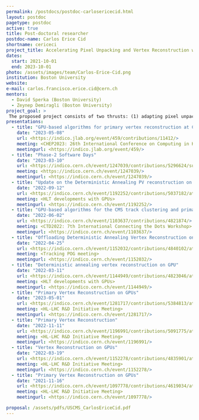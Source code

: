 ```yaml
---
permalink: /postdocs/postdoc-carlosericecid.html
layout: postdoc
pagetype: postdoc
active: true
title: Post-doctoral researcher
postdoc-name: Carlos Erice Cid
shortname: cericeci
project_title: Accelerating Pixel Unpacking and Vertex Reconstruction with GPUs
dates:
  start: 2021-10-01
  end: 2023-10-01
photo: /assets/images/team/Carlos-Erice-Cid.png
institution: Boston University
website:
e-mail: carlos.francisco.erice.cid@cern.ch
mentors:
  - David Sperka (Boston University)
  - Zeynep Demiragli (Boston University)	
project_goal: >
 The proposed project consists of two thrusts: (1) adapting pixel unpacking to execute on GPUs and (2) adapting the vertex reconstruction algorithm to execute on GPUs. These projects are synergistic and leverage existing expertise at Boston University in back-end readout electronics to expand the group's research program into the area of heterogeneous computing for the HL-LHC era. The pixel unpacking project will serve as an educational bridge project, and the vertex reconstruction effort will take advantage of the gained expertise to accelerate a resource-intensive portion of the HL-LHC reconstruction.
presentations:
  - title: "GPU-based algorithms for primary vertex reconstruction at CMS"
    date: "2023-05-08"
    url: <https://indico.jlab.org/event/459/contributions/11412/>
    meeting: <CHEP2023: 26th International Conference on Computing in High Energy Physics and Nuclear Physics>
    meetingurl: <https://indico.jlab.org/event/459/>
  - title: "Phase-2 Software Days"
    date: "2023-03-10"
    url: <https://indico.cern.ch/event/1247039/contributions/5296624/subcontributions/415811/attachments/2608553/4506209/PV_forPhase2Software.pdf>
    meeting: <https://indico.cern.ch/event/1247039/>
    meetingurl: <https://indico.cern.ch/event/1247039/>
  - title: "Update on the Deterministic Annealing PV reconstruction on GPU"
    date: "2022-09-12"
    url: <https://indico.cern.ch/event/1192252/contributions/5037182/attachments/2506691/4307241/HLT%20GPU%20Offline%20Primary%20Vertex%20for%20Heterogeneous%20Architectures.pdf>
    meeting: <HLT developments with GPUs>
    meetingurl: <https://indico.cern.ch/event/1192252/>
  - title: "GPU-based algorithms for the CMS track clustering and primary vertex reconstruction for the Run 3 and Phase II of the LHC"
    date: "2022-06-02"  
    url: <https://indico.cern.ch/event/1103637/contributions/4821874/>
    meeting: <CTD2022: 7th International Connecting the Dots Workshop>
    meetingurl: <https://indico.cern.ch/event/1103637/>
  - title: "Offloading Deterministic Annealing Vertex Reconstruction on GPUs"
    date: "2022-04-25"
    url: <https://indico.cern.ch/event/1152032/contributions/4840102/attachments/2430742/4162255/Primary_Vertexing_GPU_Tracking_POG_Presentation.pdf>
    meeting: <Tracking POG meeting>
    meetingurl: <https://indico.cern.ch/event/1152032/>
  - title: "Deterministic annealing vertex reconstruction on GPU"
    date: "2022-03-11"
    url: <https://indico.cern.ch/event/1144949/contributions/4823046/attachments/2425113/4151697/PV_Apr11_HLTGPUmeeting.pdf>
    meeting: <HLT developments with GPUs>
    meetingurl: <https://indico.cern.ch/event/1144949/>
  - title: "Primary Vertex Reconstruction on GPUs"
    date: "2023-05-01"
    url: <https://indico.cern.ch/event/1281717/contributions/5384813/attachments/2638589/4565671/PV_forRD_May.pdf>
    meeting: <HL-LHC R&D Initiative Meeting>
    meetingurl: <https://indico.cern.ch/event/1281717/>
  - title: "Primary Vertex Reconstruction"
    date: "2022-11-11"
    url: <https://indico.cern.ch/event/1196991/contributions/5091775/attachments/2526591/4345864/PV_forRD_Oct.pdf>
    meeting: <HL-LHC R&D Initiative Meeting>
    meetingurl: <https://indico.cern.ch/event/1196991/>
  - title: "Vertex Reconstruction on GPUs"
    date: "2022-03-19"
    url: <https://indico.cern.ch/event/1152278/contributions/4835901/attachments/2428318/4157635/PV_Apr19_PVGPU_PhaseIIR&D.pdf>
    meeting: <HL-LHC R&D Initiative Meeting>
    meetingurl: <https://indico.cern.ch/event/1152278/>
  - title: "Primary Vertex Reconstruction on GPUs"
    date: "2021-11-16"
    url: <https://indico.cern.ch/event/1097778/contributions/4619034/attachments/2347253/4002840/HL-LHC_R&D_Carlos_v2.pdf>
    meeting: <HL-LHC R&D Initiative Meeting>
    meetingurl: <https://indico.cern.ch/event/1097778/>

proposal: /assets/pdfs/USCMS_CarlosEriceCid.pdf
---
```


